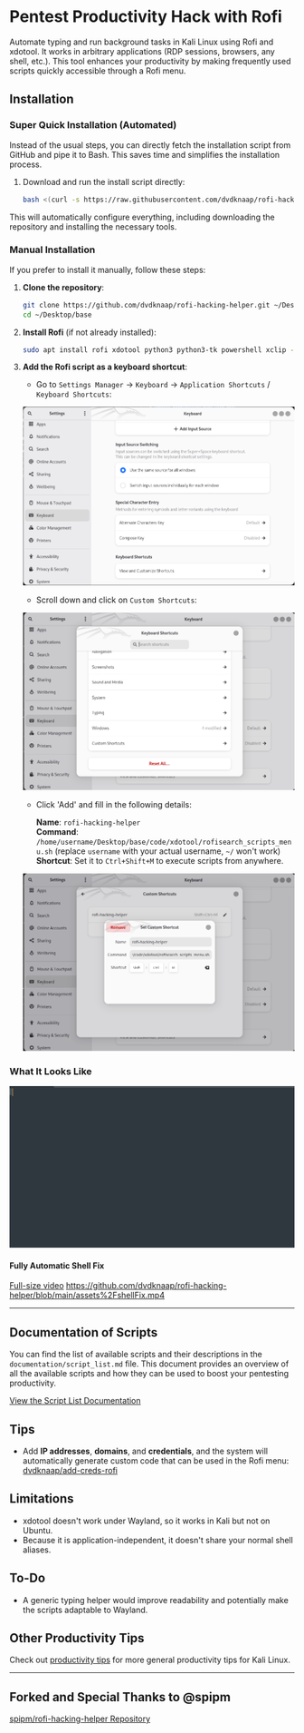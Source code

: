 
# Pentest Productivity Hack with Rofi

Automate typing and run background tasks in Kali Linux using Rofi and xdotool. It works in arbitrary applications (RDP sessions, browsers, any shell, etc.). This tool enhances your productivity by making frequently used scripts quickly accessible through a Rofi menu.

## Installation

### Super Quick Installation (Automated)

Instead of the usual steps, you can directly fetch the installation script from GitHub and pipe it to Bash. This saves time and simplifies the installation process.

1. Download and run the install script directly:

   ```bash
   bash <(curl -s https://raw.githubusercontent.com/dvdknaap/rofi-hacking-helper/main/install.sh)
   ```

This will automatically configure everything, including downloading the repository and installing the necessary tools.

### Manual Installation

If you prefer to install it manually, follow these steps:

1. **Clone the repository**:

   ```bash
   git clone https://github.com/dvdknaap/rofi-hacking-helper.git ~/Desktop/base
   cd ~/Desktop/base
   ```

2. **Install Rofi** (if not already installed):

   ```bash
   sudo apt install rofi xdotool python3 python3-tk powershell xclip -y
   ```

3. **Add the Rofi script as a keyboard shortcut**:

   - Go to `Settings Manager` -> `Keyboard` -> `Application Shortcuts` / `Keyboard Shortcuts`:
   
   ![Settings](assets/settings.png)

   - Scroll down and click on `Custom Shortcuts`:
   
   ![Keyboard ShortCuts](assets/keyboardShortCuts.png)

   - Click 'Add' and fill in the following details:

     **Name**: `rofi-hacking-helper`  
     **Command**: `/home/username/Desktop/base/code/xdotool/rofisearch_scripts_menu.sh` (replace `username` with your actual username, `~/` won't work)  
     **Shortcut**: Set it to `Ctrl+Shift+M` to execute scripts from anywhere.

   ![Custom shortcut](assets/customShortcut.png)

### What It Looks Like

![](assets/boon.gif)

#### Fully Automatic Shell Fix
[Full-size video](assets/shellFix.mp4)
https://github.com/dvdknaap/rofi-hacking-helper/blob/main/assets%2FshellFix.mp4


---

## Documentation of Scripts

You can find the list of available scripts and their descriptions in the `documentation/script_list.md` file. This document provides an overview of all the available scripts and how they can be used to boost your pentesting productivity.

[View the Script List Documentation](documentation/script_list.md)

## Tips

- Add **IP addresses**, **domains**, and **credentials**, and the system will automatically generate custom code that can be used in the Rofi menu:  
  [dvdknaap/add-creds-rofi](https://github.com/dvdknaap/add-creds-rofi)

## Limitations

- xdotool doesn't work under Wayland, so it works in Kali but not on Ubuntu.
- Because it is application-independent, it doesn't share your normal shell aliases.

## To-Do

- A generic typing helper would improve readability and potentially make the scripts adaptable to Wayland.

## Other Productivity Tips

Check out [productivity tips](Productivity.md) for more general productivity tips for Kali Linux.

---

## Forked and Special Thanks to @spipm

[spipm/rofi-hacking-helper Repository](https://github.com/spipm/rofi-hacking-helper)
